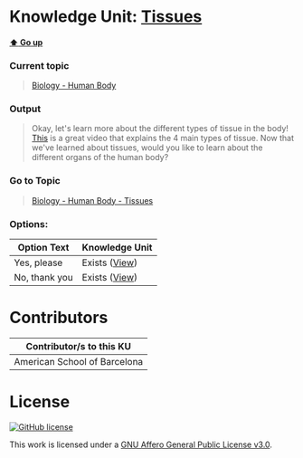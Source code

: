 # Knowledge Unit: [Tissues](../../knowledge_units/biology-human-body/tissues.md)

#### [:arrow_up: Go up](../../topics/biology-human-body.md)
### Current topic
> [Biology - Human Body](../../topics/biology-human-body.md)
### Output
> Okay, let&#039;s learn more about the different types of tissue in the body! [This](https://www.youtube.com/embed/i5tR3csCWYo) is a great video that explains the 4 main types of tissue. Now that we&#039;ve learned about tissues, would you like to learn about the different organs of the human body?
### Go to Topic
> [Biology - Human Body - Tissues](../../topics/biology-human-body-tissues.md)

### Options: 

| Option Text | Knowledge Unit |
| - | - |  
| Yes, please  |  Exists ([View](../../knowledge_units/biology-human-body-tissues/yes-please.md))  |  
| No, thank you  |  Exists ([View](../../knowledge_units/biology-human-body-tissues/no-thank-you.md))  | 

# Contributors

| Contributor/s to this KU |
| - | 
| American School of Barcelona |

# License
[![GitHub license](https://img.shields.io/github/license/inbrainz/cerebro)](https://github.com/inbrainz/cerebro/blob/master/LICENSE)

This work is licensed under a [GNU Affero General Public License v3.0](https://www.gnu.org/licenses/agpl-3.0.txt).